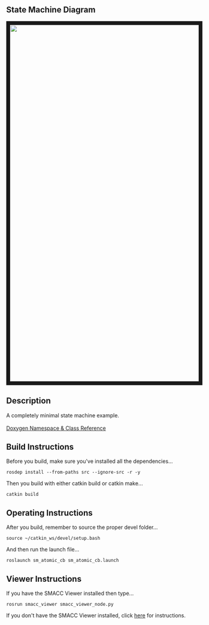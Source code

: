 <h2>State Machine Diagram</h2>
 <img src="https://github.com/reelrbtx/SMACC/blob/master/smacc_sm_reference_library/sm_atomic_cb/docs/smacc_state_machine_20200207-004740.dot.svg" width="950" align="center" border="10"/>
 
 <h2>Description</h2> A completely minimal state machine example.<br></br>
<a href="https://reelrbtx.github.io/SMACC_Documentation/master/html/namespacesm__atomic.html">Doxygen Namespace & Class Reference</a>
 
 <h2>Build Instructions</h2>
Before you build, make sure you've installed all the dependencies...

```
rosdep install --from-paths src --ignore-src -r -y 
```

Then you build with either catkin build or catkin make...

```
catkin build
```
<h2>Operating Instructions</h2>
After you build, remember to source the proper devel folder...

```
source ~/catkin_ws/devel/setup.bash
```

And then run the launch file...

```
roslaunch sm_atomic_cb sm_atomic_cb.launch
```
 
 <h2>Viewer Instructions</h2>
If you have the SMACC Viewer installed then type...

```
rosrun smacc_viewer smacc_viewer_node.py
``` 

If you don't have the SMACC Viewer installed, click <a href="http://smacc.ninja/smacc-viewer/">here</a> for instructions.
